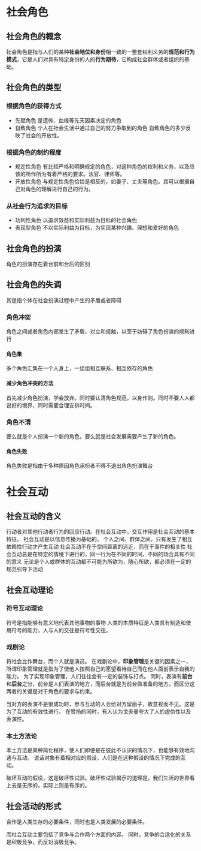 # 社会角色
## 社会角色的概念
社会角色是指与人们的某种**社会地位和身份**相一致的一整套权利义务的**规范和行为模式**，它是人们对具有特定身份的人的**行为期待**，它构成社会群体或者组织的基础。

## 社会角色的类型
### 根据角色的获得方式
- 先赋角色
是遗传、血缘等先天因素决定的角色
- 自致角色
个人在社会生活中通过自己的努力争取到的角色
自致角色的多少反映了社会的开放性。
### 根据角色的制约程度
- 规定性角色
有比较严格和明确规定的角色，对这种角色的权利和义务，以及应该的所作所为有着严格的要求。法官、律师等。
- 开放性角色
与规定性角色恰恰是相反的，如妻子、丈夫等角色。其可以根据自己对角色的理解进行自己的行为。
### 从社会行为追求的目标
- 功利性角色
以追求效益和实际利益为目标的社会角色
- 表现型角色
不以实际利益为目标，为实现某种兴趣、理想和爱好的角色

## 社会角色的扮演
角色的扮演存在着台前和台后的区别
## 社会角色的失调
其是指个体在社会扮演过程中产生的矛盾或者障碍
### 角色冲突
角色之间或者角色内部发生了矛盾、对立和抵触，以至于妨碍了角色扮演的顺利进行
#### 角色集
多个角色汇集在一个人身上，一组组相互联系、相互依存的角色

#### 减少角色冲突的方法
首先减少角色扮演，学会放弃。同时要认清角色规范，以身作则。同时不要人人都说好的境界，同时需要合理安排时间。

### 角色不清
要么就是个人扮演一个新的角色，要么就是社会发展需要产生了新的角色。

#### 角色失败
角色失败是指由于多种原因角色承担者不得不退出角色扮演舞台

# 社会互动
## 社会互动的含义
行动者对其他行动者行为的回应行动。在社会互动中，交互作用是社会互动的基本特征。
社会互动是以信息传播为基础的。
个人之间、群体之间，只有发生了相互依赖性行动才产生互动
社会互动不在于空间距离的远近，而在于事件的相关性
社会互动总是在特定的情境下进行的，同一行为在不同的时间，不同的场合具有不同的意义
无论是个人或群体的互动都不可能为所欲为，随心所欲，都必须在一定的规范引导下活动

## 社会互动理论
### 符号互动理论
符号是指能够有意义地代表其他事物的事物
人类的本质特征是人类具有制造和使用符号的能力，人与人的交往是符号性交往。
### 戏剧论
将社会比作舞台，而个人就是演员。
在戏剧论中，**印象管理**是关键的因素之一，所谓印象管理就是指为了使他人按照自己的愿望看待自己而在他人面前表示自我的能力。
为了实现印象管理，人们往往会有一定的装饰与打点。
同时，表演有**前台**和**后台**之分，前台是人们表演的地方，而后台就是为前台做准备的地方。而区分这两者的关键是对于角色的要求与约束。

当对方的表演不是很成功时，参与互动的人会给对方留面子，故意视而不见。这是为了互动的有效性进行。
在赞扬的同时，有人认为戈夫曼夸大了人的虚伪性以及表演性。

### 本土方法论
本土方法是某种简化程序，使人们即便是在彼此不认识的情况下，也能够有效地沟通与互动。
说话对象有着相对应的假设，人们是在这种假设的情况下完成的互动。

破坏互动的假设，这是破坏性试验。破坏性试验揭示的道理是，我们生活的世界看上去是无序的，实际上则是有序的。
## 社会活动的形式
合作是人类生存的必要条件，同时也是人类发展的必要条件。

而社会互动主要包括了竞争与合作两个方面的内容。
同时，竞争的合适化的关系是积极竞争，而反对消极竞争。
